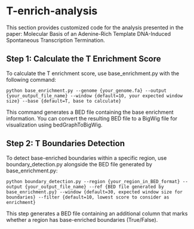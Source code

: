 # T-enrich-analysis
This section provides customized code for the analysis presented in the paper: Molecular Basis of an Adenine-Rich Template DNA-Induced Spontaneous Transcription Termination.

## Step 1: Calculate the T Enrichment Score
To calculate the T enrichment score, use base_enrichment.py with the following command:
```
python base_enrichment.py --genome {your_genome.fa} --output {your_output_file_name} --window {default=10, your expected window size} --base {default=T, base to calculate}
```
This command generates a BED file containing the base enrichment information. You can convert the resulting BED file to a BigWig file for visualization using bedGraphToBigWig.

## Step 2: T Boundaries Detection
To detect base-enriched boundaries within a specific region, use boundary_detection.py alongside the BED file generated by base_enrichment.py:
```
python boundary_detection.py --region {your_region_in_BED_format} --output {your_output_file_name} --ref {BED file generated by base_enrichment.py} --window {default=30, expected window size for boundaries} --filter {default=10, lowest score to consider as enrichment}
```
This step generates a BED file containing an additional column that marks whether a region has base-enriched boundaries (True/False).
